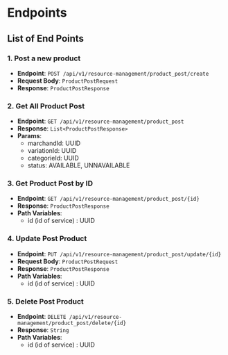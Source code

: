 # Endpoints

## List of End Points

### 1. Post a new product

- **Endpoint**: `POST /api/v1/resource-management/product_post/create`
- **Request Body**: `ProductPostRequest`
- **Response**: `ProductPostResponse`

### 2. Get All Product Post

- **Endpoint**: `GET /api/v1/resource-management/product_post`
- **Response**: `List<ProductPostResponse>`
- **Params**:
  - marchandId: UUID
  - variationId: UUID
  - categorieId: UUID
  - status: AVAILABLE, UNNAVAILABLE

### 3. Get Product Post by ID

- **Endpoint**: `GET /api/v1/resource-management/product_post/{id}`
- **Response**: `ProductPostResponse`
- **Path Variables**:
  - id (id of service) : UUID

### 4. Update Post Product

- **Endpoint**: `PUT /api/v1/resource-management/product_post/update/{id}`
- **Request Body**: `ProductPostRequest`
- **Response**: `ProductPostResponse`
- **Path Variables**:
  - id (id of service) : UUID

### 5. Delete Post Product

- **Endpoint**: `DELETE /api/v1/resource-management/product_post/delete/{id}`
- **Response**: `String`
- **Path Variables**:
  - id (id of service) : UUID
